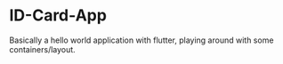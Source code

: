 # ID-Card-App
Basically a hello world application with flutter, playing around with some containers/layout.
